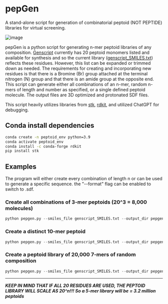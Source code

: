 # pepGen
A stand-alone script for generation of combinatorial peptoid (NOT PEPTIDE) libraries for virtual screening.

![image](https://github.com/user-attachments/assets/13a0e08e-42ae-41b4-8219-85848f787ac1)


pepGen is a python script for generating n-mer peptoid libraries of any composition. [Genscript](https://www.genscript.com/peptoid_synthesis.html) currently has 20 peptoid monomers listed and available for synthesis and so the current library ([genscript_SMILES.txt](https://github.com/rcmons01/pepGen/blob/main/genscript_SMILES.txt)) reflects these residues. However, this list can be expanded or trimmed down as needed. The requirements for creating and incorporating new residues is that there is a Bromine (Br) group attached at the terminal nitrogen (N) group and that there is an amide group at the opposite end. This script can generate either all combinations of an n-mer, random n-mers of length and number as specified, or a single defined peptoid molecule. The output files are 3D optimized and protonated SDF files. 

This script heavily utilizes libraries from [stk](https://github.com/thestk/stk), [rdkit](https://github.com/rdkit/rdkit), and utilized ChatGPT for debugging. 

## Conda install dependencies 

```sh
conda create -n peptoid_env python=3.9
conda activate peptoid_env
conda install -c conda-forge rdkit
pip install stk
```


## Examples

The program will either create every combination of length n or can be used to generate a specific sequence. the "--format" flag can be enabled to switch to .sdf. 

### Create all combinations of 3-mer peptoids (20^3 = 8,000 molecules)
```py
python pepgen.py --smiles_file genscript_SMILES.txt --output_dir pepgen_output --mode combinations --length 3
```

### Create a distinct 10-mer peptoid
```py
python pepgen.py --smiles_file genscript_SMILES.txt --output_dir pepgen_output --mode single --sequence "Ndip_NVal_NVal_Nmba_NIle_NLeu_Nffa_Ntbu_Nffa_Nffa"
```

### Create a peptoid library of 20,000 7-mers of random composition
```py
python pepgen.py --smiles_file genscript_SMILES.txt --output_dir pepgen_output --mode random --length 7 --number 20000
```
---

***KEEP IN MIND THAT IF ALL 20 RESIDUES ARE USED, THE PEPTOID LIBRARY WILL SCALE AS 20^n!!! So a 5-mer library will be = 3.2 million peptoids***
